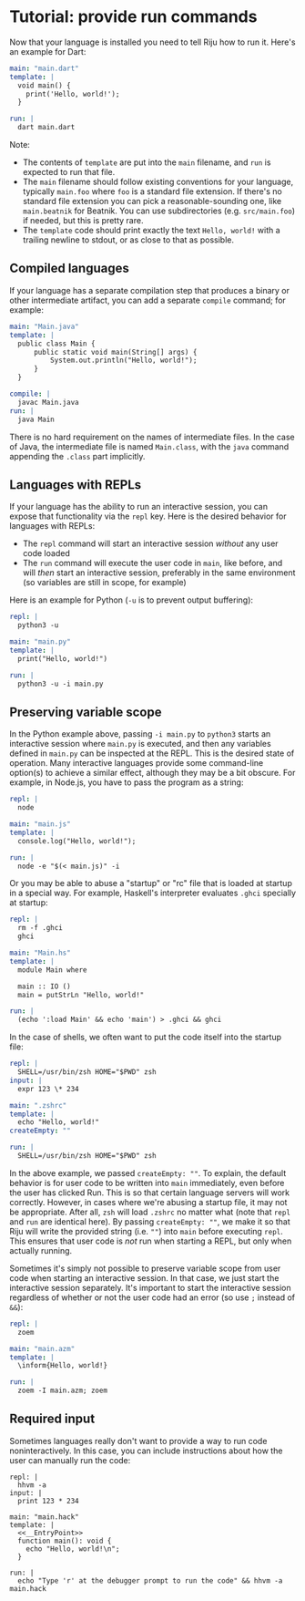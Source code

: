 # Tutorial: provide run commands

Now that your language is installed you need to tell Riju how to run
it. Here's an example for Dart:

```yaml
main: "main.dart"
template: |
  void main() {
    print('Hello, world!');
  }

run: |
  dart main.dart
```

Note:

* The contents of `template` are put into the `main` filename, and
  `run` is expected to run that file.
* The `main` filename should follow existing conventions for your
  language, typically `main.foo` where `foo` is a standard file
  extension. If there's no standard file extension you can pick a
  reasonable-sounding one, like `main.beatnik` for Beatnik. You can
  use subdirectories (e.g. `src/main.foo`) if needed, but this is
  pretty rare.
* The `template` code should print exactly the text `Hello, world!`
  with a trailing newline to stdout, or as close to that as possible.

## Compiled languages

If your language has a separate compilation step that produces a
binary or other intermediate artifact, you can add a separate
`compile` command; for example:

```yaml
main: "Main.java"
template: |
  public class Main {
      public static void main(String[] args) {
          System.out.println("Hello, world!");
      }
  }

compile: |
  javac Main.java
run: |
  java Main
```

There is no hard requirement on the names of intermediate files. In
the case of Java, the intermediate file is named `Main.class`, with
the `java` command appending the `.class` part implicitly.

## Languages with REPLs

If your language has the ability to run an interactive session, you
can expose that functionality via the `repl` key. Here is the desired
behavior for languages with REPLs:

* The `repl` command will start an interactive session *without* any
  user code loaded
* The `run` command will execute the user code in `main`, like before,
  and will *then* start an interactive session, preferably in the same
  environment (so variables are still in scope, for example)

Here is an example for Python (`-u` is to prevent output buffering):

```yaml
repl: |
  python3 -u

main: "main.py"
template: |
  print("Hello, world!")

run: |
  python3 -u -i main.py
```

## Preserving variable scope

In the Python example above, passing `-i main.py` to `python3` starts
an interactive session where `main.py` is executed, and then any
variables defined in `main.py` can be inspected at the REPL. This is
the desired state of operation. Many interactive languages provide
some command-line option(s) to achieve a similar effect, although they
may be a bit obscure. For example, in Node.js, you have to pass the
program as a string:

```yaml
repl: |
  node

main: "main.js"
template: |
  console.log("Hello, world!");

run: |
  node -e "$(< main.js)" -i
```

Or you may be able to abuse a "startup" or "rc" file that is loaded at
startup in a special way. For example, Haskell's interpreter evaluates
`.ghci` specially at startup:

```yaml
repl: |
  rm -f .ghci
  ghci

main: "Main.hs"
template: |
  module Main where

  main :: IO ()
  main = putStrLn "Hello, world!"

run: |
  (echo ':load Main' && echo 'main') > .ghci && ghci
```

In the case of shells, we often want to put the code itself into the
startup file:

```yaml
repl: |
  SHELL=/usr/bin/zsh HOME="$PWD" zsh
input: |
  expr 123 \* 234

main: ".zshrc"
template: |
  echo "Hello, world!"
createEmpty: ""

run: |
  SHELL=/usr/bin/zsh HOME="$PWD" zsh
```

In the above example, we passed `createEmpty: ""`. To explain, the
default behavior is for user code to be written into `main`
immediately, even before the user has clicked Run. This is so that
certain language servers will work correctly. However, in cases where
we're abusing a startup file, it may not be appropriate. After all,
`zsh` will load `.zshrc` no matter what (note that `repl` and `run`
are identical here). By passing `createEmpty: ""`, we make it so that
Riju will write the provided string (i.e. `""`) into `main` before
executing `repl`. This ensures that user code is *not* run when
starting a REPL, but only when actually running.

Sometimes it's simply not possible to preserve variable scope from
user code when starting an interactive session. In that case, we just
start the interactive session separately. It's important to start the
interactive session regardless of whether or not the user code had an
error (so use `;` instead of `&&`):

```yaml
repl: |
  zoem

main: "main.azm"
template: |
  \inform{Hello, world!}

run: |
  zoem -I main.azm; zoem
```

## Required input

Sometimes languages really don't want to provide a way to run code
noninteractively. In this case, you can include instructions about how
the user can manually run the code:

```
repl: |
  hhvm -a
input: |
  print 123 * 234

main: "main.hack"
template: |
  <<__EntryPoint>>
  function main(): void {
    echo "Hello, world!\n";
  }

run: |
  echo "Type 'r' at the debugger prompt to run the code" && hhvm -a main.hack
```
